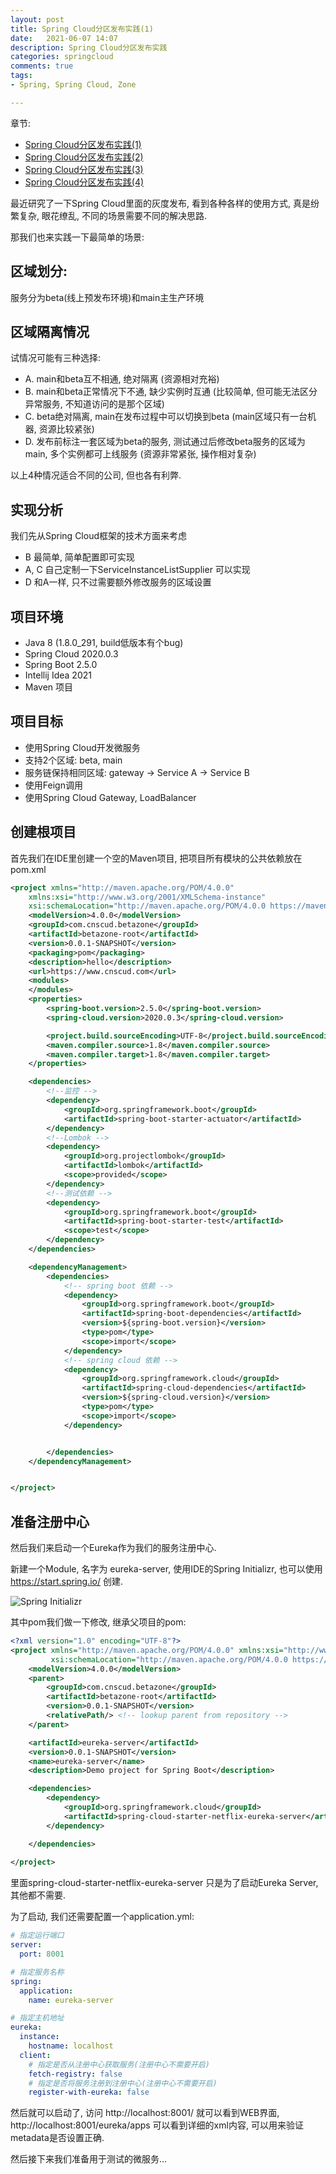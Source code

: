 ```yaml
---
layout: post 
title: Spring Cloud分区发布实践(1)
date:   2021-06-07 14:07 
description: Spring Cloud分区发布实践 
categories: springcloud 
comments: true 
tags:
- Spring, Spring Cloud, Zone

---
```

章节:
* [Spring Cloud分区发布实践(1)](/springcloud/2021/06/07/springcloud-betazonedemo-1.html)
* [Spring Cloud分区发布实践(2)](/springcloud/2021/06/07/springcloud-betazonedemo-2.html)
* [Spring Cloud分区发布实践(3)](/springcloud/2021/06/07/springcloud-betazonedemo-3.html)
* [Spring Cloud分区发布实践(4)](/springcloud/2021/06/07/springcloud-betazonedemo-4.html)


最近研究了一下Spring Cloud里面的灰度发布, 看到各种各样的使用方式, 真是纷繁复杂, 眼花缭乱, 不同的场景需要不同的解决思路.

那我们也来实践一下最简单的场景:

## 区域划分: 
服务分为beta(线上预发布环境)和main主生产环境

## 区域隔离情况
试情况可能有三种选择:
- A. main和beta互不相通, 绝对隔离 (资源相对充裕)
- B. main和beta正常情况下不通, 缺少实例时互通 (比较简单, 但可能无法区分异常服务, 不知道访问的是那个区域)
- C. beta绝对隔离, main在发布过程中可以切换到beta (main区域只有一台机器, 资源比较紧张)
- D. 发布前标注一套区域为beta的服务, 测试通过后修改beta服务的区域为main, 多个实例都可上线服务 (资源非常紧张, 操作相对复杂)


以上4种情况适合不同的公司, 但也各有利弊.

## 实现分析
我们先从Spring Cloud框架的技术方面来考虑
* B 最简单, 简单配置即可实现
* A, C 自己定制一下ServiceInstanceListSupplier 可以实现
* D 和A一样, 只不过需要额外修改服务的区域设置


## 项目环境
* Java 8 (1.8.0_291, build低版本有个bug)
* Spring Cloud 2020.0.3
* Spring Boot 2.5.0
* Intellij Idea 2021
* Maven 项目

## 项目目标
* 使用Spring Cloud开发微服务
* 支持2个区域: beta, main
* 服务链保持相同区域: gateway -> Service A -> Service B
* 使用Feign调用
* 使用Spring Cloud Gateway, LoadBalancer

## 创建根项目
首先我们在IDE里创建一个空的Maven项目, 把项目所有模块的公共依赖放在pom.xml

```xml
<project xmlns="http://maven.apache.org/POM/4.0.0"
	xmlns:xsi="http://www.w3.org/2001/XMLSchema-instance"
	xsi:schemaLocation="http://maven.apache.org/POM/4.0.0 https://maven.apache.org/xsd/maven-4.0.0.xsd">
	<modelVersion>4.0.0</modelVersion>
	<groupId>com.cnscud.betazone</groupId>
	<artifactId>betazone-root</artifactId>
	<version>0.0.1-SNAPSHOT</version>
	<packaging>pom</packaging>
	<description>hello</description>
	<url>https://www.cnscud.com</url>
	<modules>
	</modules>
	<properties>
		<spring-boot.version>2.5.0</spring-boot.version>
		<spring-cloud.version>2020.0.3</spring-cloud.version>

		<project.build.sourceEncoding>UTF-8</project.build.sourceEncoding>
		<maven.compiler.source>1.8</maven.compiler.source>
		<maven.compiler.target>1.8</maven.compiler.target>
	</properties>

	<dependencies>
		<!--监控 -->
		<dependency>
			<groupId>org.springframework.boot</groupId>
			<artifactId>spring-boot-starter-actuator</artifactId>
		</dependency>
		<!--Lombok -->
		<dependency>
			<groupId>org.projectlombok</groupId>
			<artifactId>lombok</artifactId>
			<scope>provided</scope>
		</dependency>
		<!--测试依赖 -->
		<dependency>
			<groupId>org.springframework.boot</groupId>
			<artifactId>spring-boot-starter-test</artifactId>
			<scope>test</scope>
		</dependency>
	</dependencies>

	<dependencyManagement>
		<dependencies>
			<!-- spring boot 依赖 -->
			<dependency>
				<groupId>org.springframework.boot</groupId>
				<artifactId>spring-boot-dependencies</artifactId>
				<version>${spring-boot.version}</version>
				<type>pom</type>
				<scope>import</scope>
			</dependency>
			<!-- spring cloud 依赖 -->
			<dependency>
				<groupId>org.springframework.cloud</groupId>
				<artifactId>spring-cloud-dependencies</artifactId>
				<version>${spring-cloud.version}</version>
				<type>pom</type>
				<scope>import</scope>
			</dependency>


		</dependencies>
	</dependencyManagement>


</project>
```

## 准备注册中心

然后我们来启动一个Eureka作为我们的服务注册中心.

新建一个Module, 名字为 eureka-server, 使用IDE的Spring Initializr, 也可以使用 https://start.spring.io/ 创建.

![Spring Initializr](/img/springcloud/newmodule.jpg )

其中pom我们做一下修改, 继承父项目的pom:

```xml
<?xml version="1.0" encoding="UTF-8"?>
<project xmlns="http://maven.apache.org/POM/4.0.0" xmlns:xsi="http://www.w3.org/2001/XMLSchema-instance"
         xsi:schemaLocation="http://maven.apache.org/POM/4.0.0 https://maven.apache.org/xsd/maven-4.0.0.xsd">
    <modelVersion>4.0.0</modelVersion>
    <parent>
        <groupId>com.cnscud.betazone</groupId>
        <artifactId>betazone-root</artifactId>
        <version>0.0.1-SNAPSHOT</version>
        <relativePath/> <!-- lookup parent from repository -->
    </parent>

    <artifactId>eureka-server</artifactId>
    <version>0.0.1-SNAPSHOT</version>
    <name>eureka-server</name>
    <description>Demo project for Spring Boot</description>

    <dependencies>
        <dependency>
            <groupId>org.springframework.cloud</groupId>
            <artifactId>spring-cloud-starter-netflix-eureka-server</artifactId>
        </dependency>

    </dependencies>
    
</project>
```

里面spring-cloud-starter-netflix-eureka-server 只是为了启动Eureka Server, 其他都不需要.

为了启动, 我们还需要配置一个application.yml:

```yaml
# 指定运行端口
server:
  port: 8001

# 指定服务名称
spring:
  application:
    name: eureka-server

# 指定主机地址
eureka:
  instance:
    hostname: localhost
  client:
    # 指定是否从注册中心获取服务(注册中心不需要开启)
    fetch-registry: false
    # 指定是否将服务注册到注册中心(注册中心不需要开启)
    register-with-eureka: false

```

然后就可以启动了, 访问 http://localhost:8001/ 就可以看到WEB界面, http://localhost:8001/eureka/apps 可以看到详细的xml内容, 可以用来验证metadata是否设置正确.


然后接下来我们准备用于测试的微服务...
